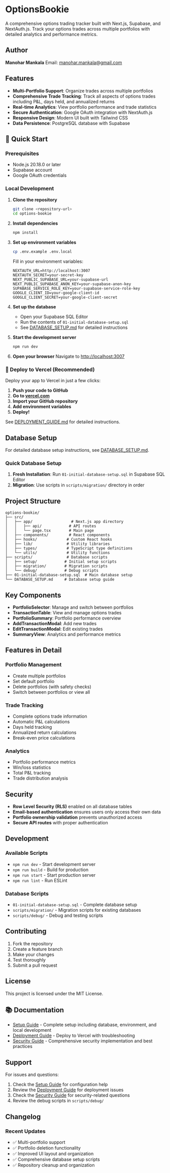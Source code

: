 # OptionsBookie

A comprehensive options trading tracker built with Next.js, Supabase, and NextAuth.js. Track your options trades across multiple portfolios with detailed analytics and performance metrics.

## Author

**Manohar Mankala**
Email: manohar.mankala@gmail.com

## Features

- **Multi-Portfolio Support**: Organize trades across multiple portfolios
- **Comprehensive Trade Tracking**: Track all aspects of options trades including P&L, days held, and annualized returns
- **Real-time Analytics**: View portfolio performance and trade statistics
- **Secure Authentication**: Google OAuth integration with NextAuth.js
- **Responsive Design**: Modern UI built with Tailwind CSS
- **Data Persistence**: PostgreSQL database with Supabase

## 🚀 Quick Start

### Prerequisites

- Node.js 20.18.0 or later
- Supabase account
- Google OAuth credentials

### Local Development

1. **Clone the repository**
   ```bash
   git clone <repository-url>
   cd options-bookie
   ```

2. **Install dependencies**
   ```bash
   npm install
   ```

3. **Set up environment variables**
   ```bash
   cp .env.example .env.local
   ```

   Fill in your environment variables:
   ```env
   NEXTAUTH_URL=http://localhost:3007
   NEXTAUTH_SECRET=your-secret-key
   NEXT_PUBLIC_SUPABASE_URL=your-supabase-url
   NEXT_PUBLIC_SUPABASE_ANON_KEY=your-supabase-anon-key
   SUPABASE_SERVICE_ROLE_KEY=your-supabase-service-role-key
   GOOGLE_CLIENT_ID=your-google-client-id
   GOOGLE_CLIENT_SECRET=your-google-client-secret
   ```

4. **Set up the database**
   - Open your Supabase SQL Editor
   - Run the contents of `01-initial-database-setup.sql`
   - See [DATABASE_SETUP.md](./DATABASE_SETUP.md) for detailed instructions

5. **Start the development server**
   ```bash
   npm run dev
   ```

6. **Open your browser**
   Navigate to [http://localhost:3007](http://localhost:3007)

### 🚀 Deploy to Vercel (Recommended)

Deploy your app to Vercel in just a few clicks:

1. **Push your code to GitHub**
2. **Go to [vercel.com](https://vercel.com)**
3. **Import your GitHub repository**
4. **Add environment variables**
5. **Deploy!**

See [DEPLOYMENT_GUIDE.md](./DEPLOYMENT_GUIDE.md) for detailed instructions.

## Database Setup

For detailed database setup instructions, see [DATABASE_SETUP.md](./DATABASE_SETUP.md).

### Quick Database Setup

1. **Fresh Installation**: Run `01-initial-database-setup.sql` in Supabase SQL Editor
2. **Migration**: Use scripts in `scripts/migration/` directory in order

## Project Structure

```
options-bookie/
├── src/
│   ├── app/                 # Next.js app directory
│   │   ├── api/            # API routes
│   │   └── page.tsx        # Main page
│   ├── components/         # React components
│   ├── hooks/             # Custom React hooks
│   ├── lib/               # Utility libraries
│   ├── types/             # TypeScript type definitions
│   └── utils/             # Utility functions
├── scripts/               # Database scripts
│   ├── setup/            # Initial setup scripts
│   ├── migration/        # Migration scripts
│   └── debug/            # Debug scripts
├── 01-initial-database-setup.sql  # Main database setup
└── DATABASE_SETUP.md     # Database setup guide
```

## Key Components

- **PortfolioSelector**: Manage and switch between portfolios
- **TransactionTable**: View and manage options trades
- **PortfolioSummary**: Portfolio performance overview
- **AddTransactionModal**: Add new trades
- **EditTransactionModal**: Edit existing trades
- **SummaryView**: Analytics and performance metrics

## Features in Detail

### Portfolio Management
- Create multiple portfolios
- Set default portfolio
- Delete portfolios (with safety checks)
- Switch between portfolios or view all

### Trade Tracking
- Complete options trade information
- Automatic P&L calculations
- Days held tracking
- Annualized return calculations
- Break-even price calculations

### Analytics
- Portfolio performance metrics
- Win/loss statistics
- Total P&L tracking
- Trade distribution analysis

## Security

- **Row Level Security (RLS)** enabled on all database tables
- **Email-based authentication** ensures users only access their own data
- **Portfolio ownership validation** prevents unauthorized access
- **Secure API routes** with proper authentication

## Development

### Available Scripts

- `npm run dev` - Start development server
- `npm run build` - Build for production
- `npm run start` - Start production server
- `npm run lint` - Run ESLint

### Database Scripts

- `01-initial-database-setup.sql` - Complete database setup
- `scripts/migration/` - Migration scripts for existing databases
- `scripts/debug/` - Debug and testing scripts

## Contributing

1. Fork the repository
2. Create a feature branch
3. Make your changes
4. Test thoroughly
5. Submit a pull request

## License

This project is licensed under the MIT License.

## 📚 Documentation

- [Setup Guide](SETUP.md) - Complete setup including database, environment, and local development
- [Deployment Guide](DEPLOYMENT.md) - Deploy to Vercel with troubleshooting
- [Security Guide](SECURITY.md) - Comprehensive security implementation and best practices

## Support

For issues and questions:
1. Check the [Setup Guide](SETUP.md) for configuration help
2. Review the [Deployment Guide](DEPLOYMENT.md) for deployment issues
3. Check the [Security Guide](SECURITY.md) for security-related questions
4. Review the debug scripts in `scripts/debug/`

## Changelog

### Recent Updates
- ✅ Multi-portfolio support
- ✅ Portfolio deletion functionality
- ✅ Improved UI layout and organization
- ✅ Comprehensive database setup scripts
- ✅ Repository cleanup and organization